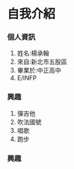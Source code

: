 自我介紹
===
### 個人資訊
1. 姓名:楊承翰
2. 來自:新北市五股區
3. 畢業於:中正高中
4. E/INFP

### 興趣
1. 彈吉他
2. 吹法國號
3. 唱歌
4. 跑步

### 興趣
